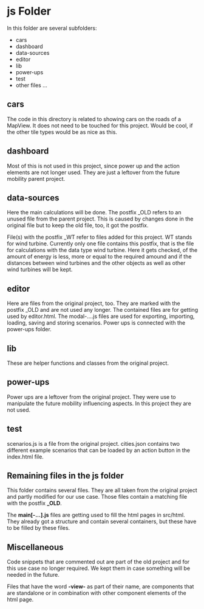 # js Folder

In this folder are several subfolders:

- cars
- dashboard
- data-sources
- editor
- lib
- power-ups
- test
- other files ...

## cars

The code in this directory is related to showing cars on the roads of a MapView. It does not need to be touched for this project. Would be cool, if the other tile types would be as nice as this.

## dashboard

Most of this is not used in this project, since power up and the action elements are not longer used.
They are just a leftover from the future mobility parent project.

## data-sources

Here the main calculations will be done. The postfix \_OLD refers to an unused file from the parent project. This is caused by changes done in the original file but to keep the old file, too, it got the postfix.

File(s) with the postfix \_WT refer to files added for this project. WT stands for wind turbine. Currently only one file contains this postfix, that is the file for calculations with the data type wind turbine. Here it gets checked, of the amount of energy is less, more or equal to the required amound and if the distances between wind turbines and the other objects as well as other wind turbines will be kept.

## editor

Here are files from the original project, too. They are marked with the postfix \_OLD and are not used any longer. The contained files are for getting used by editor.html. The modal-....js files are used for exporting, importing, loading, saving and storing scenarios. Power ups is connected with the power-ups folder.

## lib

These are helper functions and classes from the original project.

## power-ups

Power ups are a leftover from the original project. They were use to manipulate the future mobility influencing aspects. In this project they are not used.

## test

scenarios.js is a file from the original project.
cities.json contains two different example scenarios that can be loaded by an action button in the index.html file.

## Remaining files in the js folder

This folder contains several files. They are all taken from the original project and partly modified for our use case. Those files contain a matching file with the postfix **\_OLD**.

The **main[-...].js** files are getting used to fill the html pages in src/html. They already got a structure and contain several containers, but these have to be filled by these files.

## Miscellaneous

Code snippets that are commented out are part of the old project and for this use case no longer required. We kept them in case something will be needed in the future.

Files that have the word **-view-** as part of their name, are components that are standalone or in combination with other component elements of the html page.
